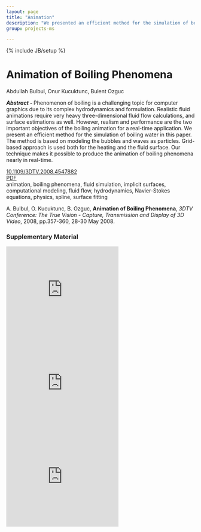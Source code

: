 ```yaml
---
layout: page
title: "Animation"
description: "We presented an efficient method for the simulation of boiling water by modeling bubbles and waves as particles, and adding a grid-based fluid surface."
group: projects-ms

---
```

{% include JB/setup %}

<div class="row">
<div class="span8">

<h1>Animation of Boiling Phenomena</h1>
<p><i class="icon-user"></i> Abdullah Bulbul, Onur Kucuktunc, Bulent Ozguc</p>
<p><strong><em>Abstract - </em></strong>
Phenomenon of boiling is a challenging topic for computer graphics due to its
complex hydrodynamics and formulation. Realistic fluid animations require very
heavy three-dimensional fluid flow calculations, and surface estimations as
well. However, realism and performance are the two important objectives of the
boiling animation for a real-time application. We present an efficient method
for the simulation of boiling water in this paper. The method is based on
modeling the bubbles and waves as particles. Grid-based approach is used both
for the heating and the fluid surface. Our technique makes it possible to
produce the animation of boiling phenomena nearly in real-time.</p>
<p><i class="icon-info-sign"></i> <a href="http://dx.doi.org/10.1109/3DTV.2008.4547882">10.1109/3DTV.2008.4547882</a><br />
<i class="icon-file"></i> <a href="../../papers/proceedings/Bulbul-3DTV08.pdf">PDF</a><br />
<i class="icon-tags"></i> animation, boiling phenomena, fluid simulation, implicit surfaces, computational modeling, fluid flow, hydrodynamics, Navier-Stokes equations, physics, spline, surface fitting
</p>
<div class="well">A. Bulbul, O. Kucuktunc, B. Ozguc, <strong>Animation of Boiling Phenomena</strong>, <em>3DTV Conference: The True Vision - Capture, Transmission and Display of 3D Video</em>, 2008, pp.357-360, 28-30 May 2008.</div>

</div>
<div class="span4">
<h3>Supplementary Material</h3>
<iframe width="300" height="250" src="http://www.youtube.com/embed/kAIX8dwK6Fk?theme=light" frameborder="0" allowfullscreen></iframe>
<iframe width="300" height="250" src="http://www.youtube.com/embed/WRr-GVMUS0g?theme=light" frameborder="0" allowfullscreen></iframe>
<iframe width="300" height="250" src="http://www.youtube.com/embed/Esbyth4Sf74?theme=light" frameborder="0" allowfullscreen></iframe>
</div>
</div>
